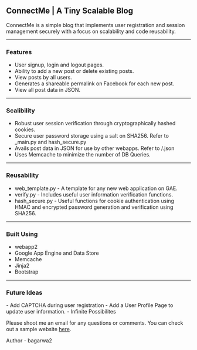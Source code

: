 <h2>ConnectMe | A Tiny Scalable Blog</h2>
<p>ConnectMe is a simple blog that implements user registration and session management securely with a focus on scalability and code reusability. <!-- Go to the website to try it out. --></p>
<hr>
<h3>Features</h3>
<ul>
	<li>User signup, login and logout pages.</li>
	<li>Ability to add a new post or delete existing posts.</li>
	<li>View posts by all users.</li>
	<li>Generates a shareable permalink on Facebook for each new post.</li>
	<li>View all post data in JSON.</li>
</ul>
<hr>
<h3>Scalibility</h3>
<ul>
	<li>Robust user session verification through cryptographically hashed cookies.</li>
	<li>Secure user password storage using a salt on SHA256. Refer to _main.py and hash_secure.py</li>
	<li>Avails post data in JSON for use by other webapps. Refer to /.json</li>
	<li>Uses Memcache to minimize the number of DB Queries.</li>
</ul>
<hr>
<h3>Reusability</h3>
<ul>
	<li>web_template.py - A template for any new web application on GAE.</li>
	<li>verify.py - Includes useful user information verification functions.</li>
	<li>hash_secure.py - Useful functions for cookie authentication using HMAC and encrypted password generation and verification using SHA256.</li>
</ul>
<hr>
<h3>Built Using</h3>
<ul>
	<li>webapp2</li>
	<li>Google App Engine and Data Store</li>
	<li>Memcache</li>
	<li>Jinja2</li>
	<li>Bootstrap</li>
</ul>
<hr>

<h3>Future Ideas</h3>
- Add CAPTCHA during user registration
- Add a User Profile Page to update user information.
- Infinite Possibilites

Please shoot me an email for any questions or comments. You can check out a sample website <a href = "http://connectme-ba.appspot.com/">here</a>.

Author - bagarwa2
